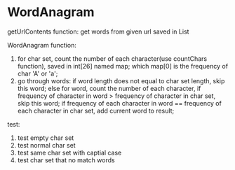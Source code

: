 # WordAnagram

getUrlContents function: get words from given url saved in List

WordAnagram function:

  1. for char set, count the number of each character(use countChars function), saved in int[26] named map; which map[0] is the frequency of char 'A' or 'a';
  2. go through words: 
      if word length does not equal to char set length, skip this word; 
      else for word, count the number of each character, 
          if frequency of character in word > frequency of character in char set, skip this word; 
          if frequency of each character in word == frequency of each character in char set, add current word to result;

test:
  1. test empty char set
  2. test normal char set
  3. test same char set with captial case
  4. test char set that no match words
